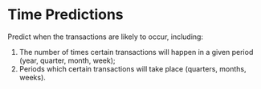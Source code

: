 # Time Predictions
Predict when the transactions are likely to occur, including:
1. The number of times certain transactions will happen in a given period (year, quarter, month, week);
2. Periods which certain transactions will take place (quarters, months, weeks).
